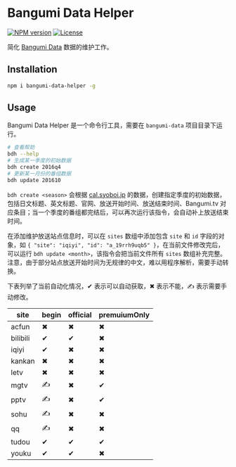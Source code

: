 # Bangumi Data Helper

[![NPM version](https://img.shields.io/npm/v/bangumi-data-helper.svg)](https://www.npmjs.com/package/bangumi-data-helper)
[![License](https://img.shields.io/npm/l/bangumi-data-helper.svg)](https://github.com/bangumi-data/helper/blob/master/LICENSE)

简化 [Bangumi Data](https://github.com/bangumi-data/bangumi-data) 数据的维护工作。

## Installation

```bash
npm i bangumi-data-helper -g
```

## Usage

Bangumi Data Helper 是一个命令行工具，需要在 `bangumi-data` 项目目录下运行。

```bash
# 查看帮助
bdh --help
# 生成某一季度的初始数据
bdh create 2016q4
# 更新某一月份的番组数据
bdh update 201610
```

`bdh create <season>` 会根据 [cal.syoboi.jp](http://cal.syoboi.jp/) 的数据，创建指定季度的初始数据，包括日文标题、英文标题、官网、放送开始时间、放送结束时间、Bangumi.tv 对应条目；当一个季度的番组都完结后，可以再次运行该指令，会自动补上放送结束时间。

在添加维护放送站点信息时，可以在 `sites` 数组中添加包含 `site` 和 `id` 字段的对象，如 `{ "site": "iqiyi", "id": "a_19rrh9uqb5" }`，在当前文件修改完后，可以运行 `bdh update <month>`，该指令会把当前文件所有 `sites` 数组补充完整。注意，由于部分站点放送开始时间为无规律的中文，难以用程序解析，需要手动转换。

下表列举了当前自动化情况，✔ 表示可以自动获取，✖ 表示不能，✍ 表示需要手动修改。

| site     | begin | official | premuiumOnly |
| -------- | ----- | -------- | ------------ |
| acfun    | ✖     | ✖       | ✖            |
| bilibili | ✔     | ✔       | ✖            |
| iqiyi    | ✔     | ✖       | ✖            |
| kankan   | ✖     | ✖       | ✖            |
| letv     | ✖     | ✖       | ✖            |
| mgtv     | ✍     | ✖       | ✔            |
| pptv     | ✍     | ✖       | ✔            |
| sohu     | ✍     | ✖       | ✖            |
| qq       | ✍     | ✖       | ✖            |
| tudou    | ✔     | ✔       | ✔            |
| youku    | ✔     | ✔       | ✖            |

